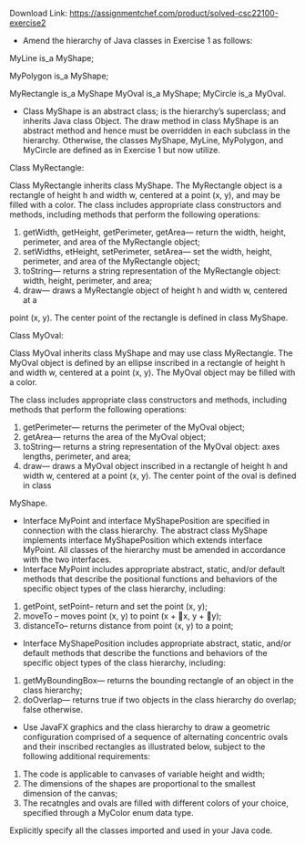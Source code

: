 Download Link: https://assignmentchef.com/product/solved-csc22100-exercise2
<br>
<ul>

 <li>Amend the hierarchy of Java classes in Exercise 1 as follows:</li>

</ul>

MyLine is_a MyShape;

MyPolygon is_a MyShape;

MyRectangle is_a MyShape MyOval is_a MyShape; MyCircle is_a MyOval.




<ul>

 <li>Class MyShape is an abstract class; is the hierarchy’s superclass; and inherits Java class Object. The draw method in class MyShape is an abstract method and hence must be overridden in each subclass in the hierarchy. Otherwise, the classes MyShape, MyLine, MyPolygon, and MyCircle are defined as in Exercise 1 but now utilize.</li>

</ul>




Class MyRectangle:




Class MyRectangle inherits class MyShape.  The MyRectangle object is a rectangle of height h and width w, centered at a point (x, y), and may be filled with a color.  The class includes appropriate class constructors and methods, including methods that perform the following operations:




<ol>

 <li>getWidth, getHeight, getPerimeter, getArea— return the width, height, perimeter, and area of the MyRectangle object;</li>

 <li>setWidths, etHeight, setPerimeter, setArea— set the width, height, perimeter, and area of the MyRectangle object;</li>

 <li>toString— returns a string representation of the MyRectangle object: width, height, perimeter, and area;</li>

 <li>draw— draws a MyRectangle object of height h and width w, centered at a</li>

</ol>

point (x, y).  The center point of the rectangle is defined in class MyShape.

Class MyOval:

Class MyOval inherits class MyShape and may use class MyRectangle.  The MyOval object is defined by an ellipse inscribed in a rectangle of height h and width w, centered at a point (x, y).  The MyOval object may be filled with a color.

The class includes appropriate class constructors and methods, including methods that perform the following operations:

<ol>

 <li>getPerimeter— returns the perimeter of the MyOval object;</li>

 <li>getArea— returns the area of the MyOval object;</li>

 <li>toString— returns a string representation of the MyOval object: axes lengths, perimeter, and area;</li>

 <li>draw— draws a MyOval object inscribed in a rectangle of height h and width w, centered at a point (x, y). The center point of the oval is defined in class</li>

</ol>

MyShape.

<ul>

 <li>Interface MyPoint and interface MyShapePosition are specified in connection with the class hierarchy. The abstract class MyShape implements interface MyShapePosition which extends interface MyPoint.  All classes of the hierarchy must be amended in accordance with the two interfaces.</li>

 <li>Interface MyPoint includes appropriate abstract, static, and/or default methods that describe the positional functions and behaviors of the specific object types of the class hierarchy, including:</li>

</ul>

<ol>

 <li>getPoint, setPoint– return and set the point (x, y);</li>

 <li>moveTo – moves point (x, y) to point (x + x, y + y);</li>

 <li>distanceTo– returns distance from point (x, y) to a point;</li>

</ol>




<ul>

 <li>Interface MyShapePosition includes appropriate abstract, static, and/or default methods that describe the functions and behaviors of the specific object types of the class hierarchy, including:</li>

</ul>




<ol>

 <li>getMyBoundingBox— returns the bounding rectangle of an object in the class hierarchy;</li>

 <li>doOverlap— returns true if two objects in the class hierarchy do overlap; false otherwise.</li>

</ol>




<ul>

 <li>Use JavaFX graphics and the class hierarchy to draw a geometric configuration comprised of a sequence of alternating concentric ovals and their inscribed rectangles as illustrated below, subject to the following additional requirements:</li>

</ul>




<ol>

 <li>The code is applicable to canvases of variable height and width;</li>

 <li>The dimensions of the shapes are proportional to the smallest dimension of the canvas;</li>

 <li>The recatngles and ovals are filled with different colors of your choice, specified through a MyColor enum data type.</li>

</ol>




Explicitly specify all the classes imported and used in your Java code.





